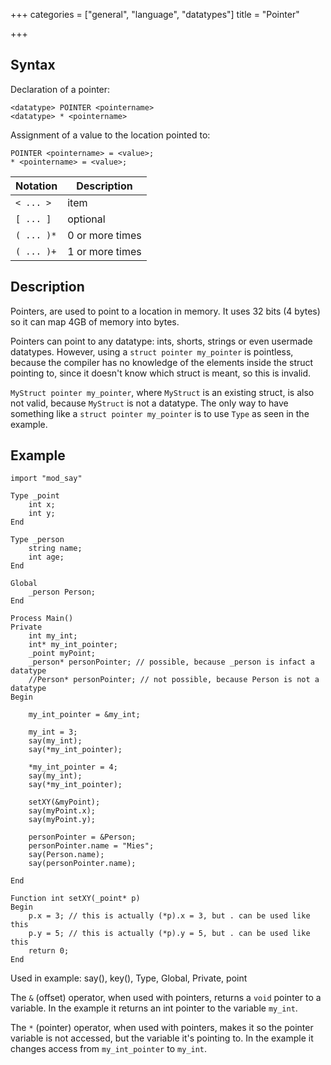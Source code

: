 +++
categories = ["general", "language", "datatypes"]
title = "Pointer"

+++

## Syntax

Declaration of a pointer:

```
<datatype> POINTER <pointername>
<datatype> * <pointername>
```

Assignment of a value to the location pointed to:

```
POINTER <pointername> = <value>;
* <pointername> = <value>;
```

| Notation | Description |
|---|---|
| `< ... >` | item |
| `[ ... ]` | optional |
| `( ... )*` | 0 or more times |
| `( ... )+` | 1 or more times |


## Description

Pointers, are used to point to a location in memory. It uses 32 bits (4 bytes) so it can map 4GB of memory into bytes.

Pointers can point to any datatype: ints, shorts, strings or even usermade datatypes. However, using a `struct pointer my_pointer` is pointless, because the compiler has no knowledge of the elements inside the struct pointing to, since it doesn't know which struct is meant, so this is invalid.

`MyStruct pointer my_pointer`, where `MyStruct` is an existing struct, is also not valid, because `MyStruct` is not a datatype. The only way to have something like a `struct pointer my_pointer` is to use `Type` as seen in the example.

## Example

```
import "mod_say"

Type _point
    int x;
    int y;
End

Type _person
    string name;
    int age;
End

Global
    _person Person;
End

Process Main()
Private
    int my_int;
    int* my_int_pointer;
    _point myPoint;
    _person* personPointer; // possible, because _person is infact a datatype
    //Person* personPointer; // not possible, because Person is not a datatype
Begin

    my_int_pointer = &my_int;

    my_int = 3;
    say(my_int);
    say(*my_int_pointer);

    *my_int_pointer = 4;
    say(my_int);
    say(*my_int_pointer);

    setXY(&myPoint);
    say(myPoint.x);
    say(myPoint.y);

    personPointer = &Person;
    personPointer.name = "Mies";
    say(Person.name);
    say(personPointer.name);

End

Function int setXY(_point* p)
Begin
    p.x = 3; // this is actually (*p).x = 3, but . can be used like this
    p.y = 5; // this is actually (*p).y = 5, but . can be used like this
    return 0;
End
```

Used in example: say(), key(), Type, Global, Private, point

The `&` (offset) operator, when used with pointers, returns a `void` pointer to a variable. In the example it returns an int pointer to the variable `my_int`.

The `*` (pointer) operator, when used with pointers, makes it so the pointer variable is not accessed, but the variable it's pointing to. In the example it changes access from `my_int_pointer` to `my_int`.
